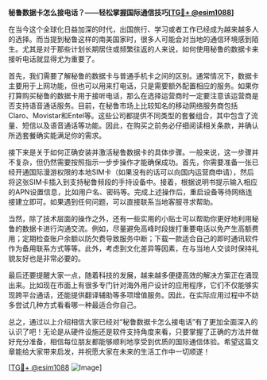 **秘鲁数据卡怎么接电话？——轻松掌握国际通信技巧[[TG💪+ @esim1088](https://t.me/s/esim1088)]**

在当今这个全球化日益加深的时代，出国旅行、学习或者工作已经成为越来越多人的选择。而当提到秘鲁这样的南美国家时，很多人可能会对当地的通信环境感到陌生。尤其是对于那些计划长期居住或频繁往返的人来说，如何使用秘鲁的数据卡来接听电话就显得尤为重要了。

首先，我们需要了解秘鲁的数据卡与普通手机卡之间的区别。通常情况下，数据卡主要用于上网功能，但也可以用来打电话，只是需要额外配置相应的服务。如果你打算购买秘鲁的数据卡用于接听电话，那么在选择运营商时一定要注意该运营商是否支持语音通话服务。目前，在秘鲁市场上比较知名的移动网络服务商包括Claro、Movistar和Entel等。这些公司都提供不同类型的套餐组合，其中包含了流量、短信以及语音通话等功能。因此，在购买之前务必仔细阅读相关条款，并确认所选套餐确实能满足你的需求。

接下来是关于如何正确安装并激活秘鲁数据卡的具体步骤。一般来说，这一步骤并不复杂，但仍然需要按照指示一步步操作才能确保成功。首先，你需要准备一张已经开通国际漫游权限的本地SIM卡（如果没有的话可以向国内运营商申请），然后将这张SIM卡插入到支持秘鲁频段的手持设备中。接着，根据说明书提示输入相应的APN设置信息，比如用户名、密码等。完成上述操作后，重启设备等待网络连接建立即可。如果遇到任何问题，可以直接联系当地客服寻求帮助。

当然，除了技术层面的操作之外，还有一些实用的小贴士可以帮助你更好地利用秘鲁的数据卡进行沟通交流。例如，尽量避免高峰时段拨打重要电话以免产生高额费用；定期检查账户余额以防欠费导致服务中断；下载一款适合自己的即时通讯软件作为备用联系方式等等。此外，考虑到文化差异等因素，在与当地人交谈时保持礼貌友好也是非常必要的。

最后还要提醒大家一点，随着科技的发展，越来越多便捷高效的解决方案正在涌现出来。比如现在市面上有很多专门针对海外用户设计的应用程序，它们不仅能够实现跨平台通话，还能提供翻译辅助等多项增值服务。因此，在实际应用过程中不妨多尝试几种方式看看哪一种最适合你自己。

总之，通过以上介绍相信大家已经对“秘鲁数据卡怎么接电话”有了更加全面深入的认识了吧！无论是从硬件设施还是软件支持角度来看，只要掌握了正确的方法并做好充分准备，相信每位朋友都能够顺利地享受到优质的国际通信体验。希望这篇文章能给大家带来启发，并祝愿大家在未来的生活工作中一切顺遂！

[[TG💪+ @esim1088](https://t.me/s/esim1088) ![Image](https://i.postimg.cc/4NQfJmqS/Snipaste-2025-05-13-00-14-12.png)]